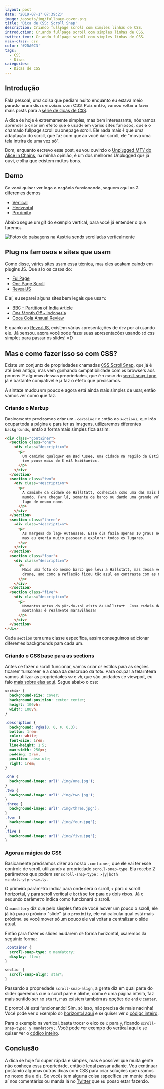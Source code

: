 ```yaml
---
layout: post
date: '2019-07-17 07:39:23'
image: /assets/img/fullpage-cover.png
title: 'Dica de CSS: Scroll Snap'
description: Criando fullpage scroll com simples linhas de CSS.
introduction: Criando fullpage scroll com simples linhas de CSS.
twitter_text: Criando fullpage scroll com simples linhas de CSS.
main-class: css
color: '#2DA0C3'
tags:
  - CSS
  - Dicas
categories:
  - Dicas de CSS
---
```


## Introdução

Fala pessoal, uma coisa que pediam muito enquanto eu estava meio parado, eram dicas e coisas com CSS. Pois então, vamos voltar a fazer mais posts para a [série de dicas de CSS](https://willianjusten.com.br/series/#dicas-de-css).

A dica de hoje é extremamente simples, mas bem interessante, nós vamos aprender a criar um efeito que é usado em vários sites famosos, que é o chamado fullpage scroll ou onepage scroll. Ele nada mais é que uma adaptação do scroll, que faz com que ao você dar scroll, ele "mova uma tela inteira de uma vez só".

Bom, enquanto escrevo esse post, eu vou ouvindo o [Unplugged MTV do Alice in Chains](https://open.spotify.com/album/5PdgIAHzwDvTZRjIGSQGtN?si=FA3a1dtIQnmRZH_c50E0Xg), na minha opinião, é um dos melhores Unplugged que já ouvi, e olha que existem muitos bons.

## Demo

Se você quiser ver logo o negócio funcionando, seguem aqui as 3 diferentes demos:

- [Vertical](https://labs.willianjusten.com.br/scroll-snap/vertical)
- [Horizontal](https://labs.willianjusten.com.br/scroll-snap/horizontal)
- [Proximity](https://labs.willianjusten.com.br/scroll-snap/proximity)

Abaixo segue um gif do exemplo vertical, para você já entender o que faremos.

![Fotos de paisagens na Austria sendo scrolladas verticalmente](/assets/scroll-snap.gif)

## Plugins famosos e sites que usam

Como disse, vários sites usam essa técnica, mas eles acabam caindo em plugins JS. Que são os casos do:

- [FullPage](https://alvarotrigo.com/fullPage/)
- [One Page Scroll](http://www.thepetedesign.com/demos/onepage_scroll_demo.html)
- [RevealJS](https://revealjs.com/#/)

E aí, eu separei alguns sites bem legais que usam:

- [BBC - Partition of India Article](https://www.bbc.co.uk/news/resources/idt-d88680d1-26f2-4863-be95-83298fd01e02)
- [One Month Off - Indonesia](https://readymag.com/repponen/20907/10/)
- [Coca Cola Annual Review](https://www.coca-colacompany.com/annual-review/2017/index.html)

E quanto ao [RevealJS](https://revealjs.com/#/), existem várias apresentações de dev por aí usando ele. Já pensou, agora você pode fazer suas apresentações usando só css simples para passar os slides! =D

## Mas e como fazer isso só com CSS?

Existe um conjunto de propriedades chamadas [CSS Scroll Snap](https://caniuse.com/#feat=css-snappoints), que já é até bem antigo, mas vem ganhando compatibilidade com os browsers aos poucos. E algumas dessas propriedades, que é o caso do [scroll-snap-type](https://developer.mozilla.org/en-US/docs/Web/CSS/scroll-snap-type) já é bastante compatível e já faz o efeito que precisamos.

A sintaxe mudou um pouco e agora está ainda mais simples de usar, então vamos ver como que faz.

### Criando o Markup

Basicamente precisamos criar um `.container` e então as `sections`, que irão ocupar toda a página e para ter as imagens, utilizaremos diferentes `backgrounds`, então a forma mais simples fica assim:

```html
<div class="container">
  <section class="one">
    <div class="description">
      <p>
        Um caminho qualquer em Bad Ausee, uma cidade na região da Estíria que
        tem pouco mais de 5 mil habitantes.
      </p>
    </div>
  </section>
  <section class="two">
    <div class="description">
      <p>
        A caminho da cidade de Hallstatt, conhecida como uma das mais bonitas do
        mundo. Para chegar lá, somente de barco ou dando uma grande volta pelo
        lago de mesmo nome.
      </p>
    </div>
  </section>
  <section class="three">
    <div class="description">
      <p>
        As margens do lago Autaussee. Esse dia fazia apenas 10 graus negativos,
        mas eu queria muito passear e explorar todos os lugares.
      </p>
    </div>
  </section>
  <section class="four">
    <div class="description">
      <p>
        Mais uma foto do mesmo barco que leva a Hallstatt, mas dessa vez do meu
        drone, amo como a reflexão ficou tão azul em contraste com as montanhas.
      </p>
    </div>
  </section>
  <section class="five">
    <div class="description">
      <p>
        Momentos antes do pôr-do-sol visto de Hallstatt. Essa cadeia de
        montanhas é realmente maravilhosa!
      </p>
    </div>
  </section>
</div>
```

Cada `section` tem uma classe específica, assim conseguimos adicionar diferentes backgrounds para cada um.

### Criando o CSS base para as sections

Antes de fazer o scroll funcionar, vamos criar os estilos para as seções ficarem fullscreen e a caixa da descrição da foto. Para ocupar a tela inteira vamos utilizar as propriedades `vw` e `vh`, que são unidades de viewport, eu falo [mais sobre elas aqui](https://willianjusten.com.br/como-criar-secoes-fullscreen-com-css/). Segue abaixo o css:

```css
section {
  background-size: cover;
  background-position: center center;
  height: 100vh;
  width: 100vh;
}

.description {
  background: rgba(0, 0, 0, 0.3);
  bottom: 1rem;
  color: white;
  font-size: 1rem;
  line-height: 1.5;
  max-width: 250px;
  padding: 2rem;
  position: absolute;
  right: 1rem;
}

.one {
  background-image: url('./img/one.jpg');
}
.two {
  background-image: url('./img/two.jpg');
}
.three {
  background-image: url('./img/three.jpg');
}
.four {
  background-image: url('./img/four.jpg');
}
.five {
  background-image: url('./img/five.jpg');
}
```

### Agora a mágica do CSS

Basicamente precisamos dizer ao nosso `.container`, que ele vai ter esse controle de scroll, utilizando a propriedade `scroll-snap-type`. Ela recebe 2 parâmetros que podem ser `scroll-snap-type: x|y|both mandatory|proximity`.

O primeiro parâmetro indica para onde será o scroll, `x` para o scroll horizontal, `y` para scroll vertical e `both` se for para os dois eixos. Já o segundo parâmetro indica como funcionará o scroll.

O `mandatory` diz que pelo simples fato de você mover um pouco o scroll, ele já irá para o próximo "slide", já o `proximity`, ele vai calcular qual está mais próximo, se você mover só um pouco ele vai voltar a centralizar o slide atual.

Então para fazer os slides mudarem de forma horizontal, usaremos da seguinte forma:

```css
.container {
  scroll-snap-type: x mandatory;
  display: flex;
}

section {
  scroll-snap-align: start;
}
```

Passando a propriedade `scroll-snap-align`, a gente diz em qual parte do slider queremos que o scroll pare e alinhe, como é uma página inteira, faz mais sentido ser no `start`, mas existem também as opções de `end` e `center`.

E pronto! Já está funcionando! Sim, só isso, não precisa de mais nadinha! Você pode ver o exemplo do [horizontal aqui](https://labs.willianjusten.com.br/scroll-snap/horizontal) e se quiser ver o [código inteiro](https://github.com/willianjusten/labs/blob/gh-pages/scroll-snap/horizontal.html).

Para o exemplo na vertical, basta trocar o eixo de `x` para `y`, ficando `scroll-snap-type: y mandatory;`. Você pode ver exemplo do [vertical aqui](https://labs.willianjusten.com.br/scroll-snap/vertical) e se quiser ver o [código inteiro](https://github.com/willianjusten/labs/blob/gh-pages/scroll-snap/vertical.html).

## Conclusão

A dica de hoje foi super rápida e simples, mas é possível que muita gente não conheça essa propriedade, então é legal passar adiante. Vou continuar postando algumas outras dicas com CSS para criar soluções que usamos no nosso dia a dia. Se vocês tem alguma coisa específica em mente, deixa aí nos comentários ou manda lá no [Twitter](https://twitter.com/Willian_justen) que eu posso estar fazendo.
